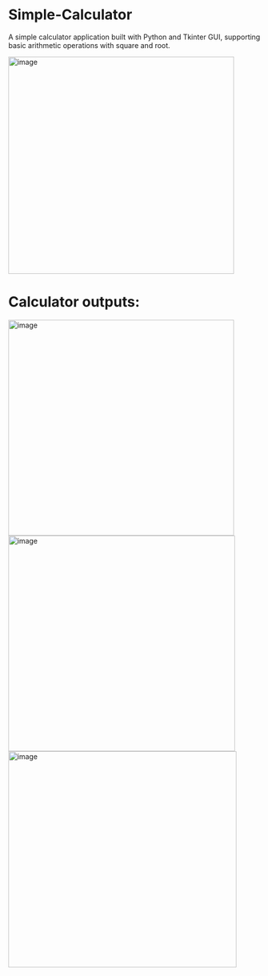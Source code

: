 # Simple-Calculator
A simple calculator application built with Python and Tkinter GUI, supporting basic arithmetic operations with square and root.

<img width="451" height="434" alt="image" src="https://github.com/user-attachments/assets/2ce54f73-d6ab-4912-9c0d-abaee971bbff" /> 


# Calculator outputs:

<img width="451" height="431" alt="image" src="https://github.com/user-attachments/assets/6b6d2279-38cf-4815-9ffc-7d44711ab8e4" />


<img width="453" height="431" alt="image" src="https://github.com/user-attachments/assets/1d4a79bc-eb3d-45e3-9b44-5c75d4da6719" />


<img width="456" height="432" alt="image" src="https://github.com/user-attachments/assets/ec548fb9-8399-47f3-8af0-a8584c1b0a02" />



